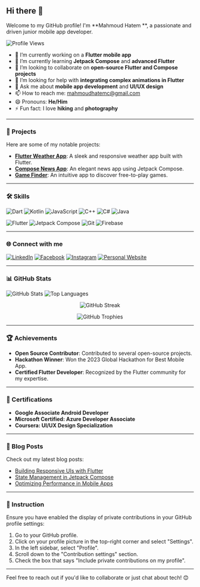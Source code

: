 ## Hi there 👋

Welcome to my GitHub profile! I'm **Mahmoud Hatem **, a passionate and driven junior mobile app developer.

![Profile Views](https://komarev.com/ghpvc/?username=mahmoudhatems&color=blue&style=flat-square)

- 🔭 I’m currently working on a **Flutter mobile app**
- 🌱 I’m currently learning **Jetpack Compose** and **advanced Flutter**
- 👯 I’m looking to collaborate on **open-source Flutter and Compose projects**
- 🤔 I’m looking for help with **integrating complex animations in Flutter**
- 💬 Ask me about **mobile app development** and **UI/UX design**
- 📫 How to reach me: [mahmoudhatemc@gmail.com](mailto:mahmoudhatemc@gmail.com)
- 😄 Pronouns: **He/Him**
- ⚡ Fun fact: I love **hiking** and **photography**

---

### 🚀 Projects

Here are some of my notable projects:

- [**Flutter Weather App**](https://github.com/mahmoudhatems/flutter-weather-app): A sleek and responsive weather app built with Flutter.
- [**Compose News App**](https://github.com/mahmoudhatems/compose-news-app): An elegant news app using Jetpack Compose.
- [**Game Finder**](https://github.com/mahmoudhatems/game-finder): An intuitive app to discover free-to-play games.

---

### 🛠️ Skills

![Dart](https://img.shields.io/badge/Dart-0175C2?style=for-the-badge&logo=dart&logoColor=white)
![Kotlin](https://img.shields.io/badge/Kotlin-0095D5?style=for-the-badge&logo=kotlin&logoColor=white)
![JavaScript](https://img.shields.io/badge/JavaScript-F7DF1E?style=for-the-badge&logo=javascript&logoColor=black)
![C++](https://img.shields.io/badge/C++-00599C?style=for-the-badge&logo=cplusplus&logoColor=white)
![C#](https://img.shields.io/badge/C%23-239120?style=for-the-badge&logo=csharp&logoColor=white)
![Java](https://img.shields.io/badge/Java-007396?style=for-the-badge&logo=java&logoColor=white)

![Flutter](https://img.shields.io/badge/Flutter-02569B?style=for-the-badge&logo=flutter&logoColor=white)
![Jetpack Compose](https://img.shields.io/badge/Jetpack%20Compose-4285F4?style=for-the-badge&logo=jetpack-compose&logoColor=white)
![Git](https://img.shields.io/badge/Git-F05032?style=for-the-badge&logo=git&logoColor=white)
![Firebase](https://img.shields.io/badge/Firebase-FFCA28?style=for-the-badge&logo=firebase&logoColor=black)

---

### 🌐 Connect with me

[![LinkedIn](https://img.shields.io/badge/LinkedIn-0077B5?style=for-the-badge&logo=linkedin&logoColor=white)](https://linkedin.com/in/mahmoudhatems)
[![Facebook](https://img.shields.io/badge/Facebook-1877F2?style=for-the-badge&logo=facebook&logoColor=white)](https://www.facebook.com/mahmoudhatems/)
[![Instagram](https://img.shields.io/badge/Instagram-E4405F?style=for-the-badge&logo=instagram&logoColor=white)](https://www.instagram.com/mahmoudhatems/)
[![Personal Website](https://img.shields.io/badge/Personal%20Website-000000?style=for-the-badge&logo=github&logoColor=white)](https://mahmoudhatem.dev)

---

### 📊 GitHub Stats

![GitHub Stats](https://github-readme-stats.vercel.app/api?username=mahmoudhatems&count_private=true&show_icons=true&theme=radical)
![Top Languages](https://github-readme-stats.vercel.app/api/top-langs/?username=mahmoudhatems&layout=compact&theme=radical)

<p align="center">
  <img src="https://github-readme-streak-stats.herokuapp.com/?user=mahmoudhatems&theme=radical" alt="GitHub Streak">
</p>

<p align="center">
  <img src="https://github-profile-trophy.vercel.app/?username=mahmoudhatems&theme=radical" alt="GitHub Trophies">
</p>

---

### 🏆 Achievements

- **Open Source Contributor**: Contributed to several open-source projects.
- **Hackathon Winner**: Won the 2023 Global Hackathon for Best Mobile App.
- **Certified Flutter Developer**: Recognized by the Flutter community for my expertise.

---

### 📜 Certifications

- **Google Associate Android Developer**
- **Microsoft Certified: Azure Developer Associate**
- **Coursera: UI/UX Design Specialization**

---

### 📅 Blog Posts

Check out my latest blog posts:

- [Building Responsive UIs with Flutter](https://mahmoudhatem.dev/blog/building-responsive-uis-with-flutter)
- [State Management in Jetpack Compose](https://mahmoudhatem.dev/blog/state-management-in-jetpack-compose)
- [Optimizing Performance in Mobile Apps](https://mahmoudhatem.dev/blog/optimizing-performance-in-mobile-apps)

---

### 🔧 Instruction

Ensure you have enabled the display of private contributions in your GitHub profile settings:
1. Go to your GitHub profile.
2. Click on your profile picture in the top-right corner and select "Settings".
3. In the left sidebar, select "Profile".
4. Scroll down to the "Contribution settings" section.
5. Check the box that says "Include private contributions on my profile".

---

Feel free to reach out if you'd like to collaborate or just chat about tech! 😊
